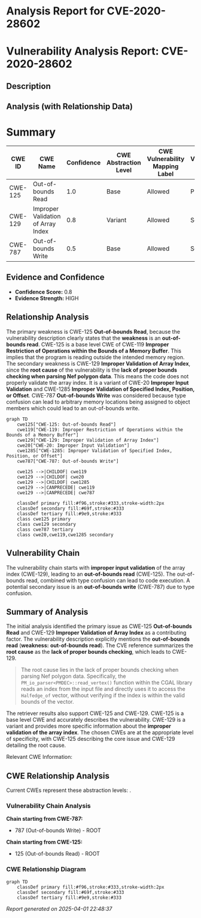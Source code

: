 # Analysis Report for CVE-2020-28602

# Vulnerability Analysis Report: CVE-2020-28602

## Description



## Analysis (with Relationship Data)

# Summary
| CWE ID | CWE Name | Confidence | CWE Abstraction Level | CWE Vulnerability Mapping Label | CWE-Vulnerability Mapping Notes |
|---|---|---|---|---|---|
| CWE-125 | Out-of-bounds Read | 1.0 | Base | Allowed | Primary |
| CWE-129 | Improper Validation of Array Index | 0.8 | Variant | Allowed | Secondary |
| CWE-787 | Out-of-bounds Write | 0.5 | Base | Allowed | Secondary |

## Evidence and Confidence

*   **Confidence Score:** 0.8
*   **Evidence Strength:** HIGH

## Relationship Analysis
The primary weakness is CWE-125 **Out-of-bounds Read**, because the vulnerability description clearly states that the **weakness** is an **out-of-bounds read**. CWE-125 is a base level CWE of CWE-119 **Improper Restriction of Operations within the Bounds of a Memory Buffer**. This implies that the program is reading outside the intended memory region. The secondary weakness is CWE-129 **Improper Validation of Array Index**, since the **root cause** of the vulnerability is the **lack of proper bounds checking when parsing Nef polygon data**. This means the code does not properly validate the array index. It is a variant of CWE-20 **Improper Input Validation** and CWE-1285 **Improper Validation of Specified Index, Position, or Offset**. CWE-787 **Out-of-bounds Write** was considered because type confusion can lead to arbitrary memory locations being assigned to object members which could lead to an out-of-bounds write.

```mermaid
graph TD
    cwe125["CWE-125: Out-of-bounds Read"]
    cwe119["CWE-119: Improper Restriction of Operations within the Bounds of a Memory Buffer"]
    cwe129["CWE-129: Improper Validation of Array Index"]
    cwe20["CWE-20: Improper Input Validation"]
    cwe1285["CWE-1285: Improper Validation of Specified Index, Position, or Offset"]
    cwe787["CWE-787: Out-of-bounds Write"]

    cwe125 -->|CHILDOF| cwe119
    cwe129 -->|CHILDOF| cwe20
    cwe129 -->|CHILDOF| cwe1285
    cwe129 -->|CANPRECEDE| cwe119
    cwe129 -->|CANPRECEDE| cwe787
    
    classDef primary fill:#f96,stroke:#333,stroke-width:2px
    classDef secondary fill:#69f,stroke:#333
    classDef tertiary fill:#9e9,stroke:#333
    class cwe125 primary
    class cwe129 secondary
    class cwe787 tertiary
    class cwe20,cwe119,cwe1285 secondary
```

## Vulnerability Chain
The vulnerability chain starts with **improper input validation** of the array index (CWE-129), leading to an **out-of-bounds read** (CWE-125). The out-of-bounds read, combined with type confusion can lead to code execution. A potential secondary issue is an **out-of-bounds write** (CWE-787) due to type confusion.

## Summary of Analysis
The initial analysis identified the primary issue as CWE-125 **Out-of-bounds Read** and CWE-129 **Improper Validation of Array Index** as a contributing factor. The vulnerability description explicitly mentions the **out-of-bounds read** (**weakness:** **out-of-bounds read**). The CVE reference summarizes the **root cause** as the **lack of proper bounds checking**, which leads to CWE-129.

> The root cause lies in the lack of proper bounds checking when parsing Nef polygon data. Specifically, the `PM_io_parser<PMDEC>::read_vertex()` function within the CGAL library reads an index from the input file and directly uses it to access the `Halfedge_of` vector, without verifying if the index is within the valid bounds of the vector.

The retriever results also support CWE-125 and CWE-129. CWE-125 is a base level CWE and accurately describes the vulnerability. CWE-129 is a variant and provides more specific information about the **improper validation of the array index**. The chosen CWEs are at the appropriate level of specificity, with CWE-125 describing the core issue and CWE-129 detailing the root cause.

Relevant CWE Information:


## CWE Relationship Analysis

Current CWEs represent these abstraction levels: .


### Vulnerability Chain Analysis

**Chain starting from CWE-787:**
- 787 (Out-of-bounds Write) - ROOT


**Chain starting from CWE-125:**
- 125 (Out-of-bounds Read) - ROOT



### CWE Relationship Diagram

```mermaid
graph TD
    classDef primary fill:#f96,stroke:#333,stroke-width:2px
    classDef secondary fill:#69f,stroke:#333
    classDef tertiary fill:#9e9,stroke:#333
```



*Report generated on 2025-04-01 22:48:37*
